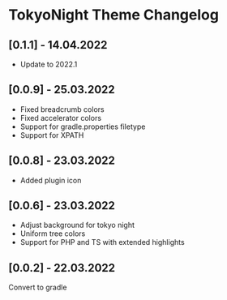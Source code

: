 <!-- Keep a Changelog guide -> https://keepachangelog.com -->

# TokyoNight Theme Changelog

## [0.1.1] - 14.04.2022

- Update to 2022.1

## [0.0.9] - 25.03.2022

- Fixed breadcrumb colors
- Fixed accelerator colors
- Support for gradle.properties filetype
- Support for XPATH

## [0.0.8] - 23.03.2022

- Added plugin icon

## [0.0.6] - 23.03.2022

- Adjust background for tokyo night
- Uniform tree colors
- Support for PHP and TS with extended highlights

## [0.0.2] - 22.03.2022

Convert to gradle
